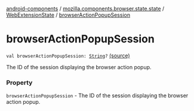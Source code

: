 [android-components](../../index.md) / [mozilla.components.browser.state.state](../index.md) / [WebExtensionState](index.md) / [browserActionPopupSession](./browser-action-popup-session.md)

# browserActionPopupSession

`val browserActionPopupSession: `[`String`](https://kotlinlang.org/api/latest/jvm/stdlib/kotlin/-string/index.html)`?` [(source)](https://github.com/mozilla-mobile/android-components/blob/master/components/browser/state/src/main/java/mozilla/components/browser/state/state/WebExtensionState.kt#L25)

The ID of the session displaying
the browser action popup.

### Property

`browserActionPopupSession` - The ID of the session displaying
the browser action popup.